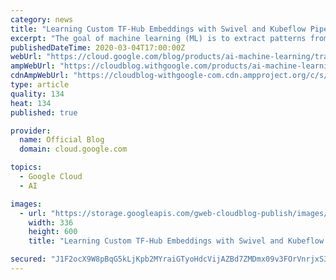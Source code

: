 ```yaml
---
category: news
title: "Learning Custom TF-Hub Embeddings with Swivel and Kubeflow Pipeline"
excerpt: "The goal of machine learning (ML) is to extract patterns from existing data to make predictions on new data. Embeddings are an important tool for creating useful representations for input features in ML, and are fundamental to search and retrieval, recommendation systems, and other use cases. In this"
publishedDateTime: 2020-03-04T17:00:00Z
webUrl: "https://cloud.google.com/blog/products/ai-machine-learning/train-custom-embeddings-based-on-co-occurrence-data-with-kfp-pipeline/"
ampWebUrl: "https://cloudblog.withgoogle.com/products/ai-machine-learning/train-custom-embeddings-based-on-co-occurrence-data-with-kfp-pipeline/amp/"
cdnAmpWebUrl: "https://cloudblog-withgoogle-com.cdn.ampproject.org/c/s/cloudblog.withgoogle.com/products/ai-machine-learning/train-custom-embeddings-based-on-co-occurrence-data-with-kfp-pipeline/amp/"
type: article
quality: 134
heat: 134
published: true

provider:
  name: Official Blog
  domain: cloud.google.com

topics:
  - Google Cloud
  - AI

images:
  - url: "https://storage.googleapis.com/gweb-cloudblog-publish/images/Item2Hub.max-600x600.jpg"
    width: 336
    height: 600
    title: "Learning Custom TF-Hub Embeddings with Swivel and Kubeflow Pipeline"

secured: "J1F2ocX9W8pBqG5kLjKpb2MYraiGTyoHdcVijAZBd7ZMDmx09v3FOrVnrjxS3qsKjbcR7V7Y4S9aNUTIkwryBaCQGk0Bhp52AM/umYw3uHOyBBV3d5a0Qv1WiszlR0U7G7KYx0AJBkpfAex+f/5KGzx0SzumuiRZQLeAJjhZli1SCACyLAXZSGou6x9w/RV1e1nEzuTmsO/diCItLj9e5AJFfrFxOPEuBgrK+/fDJPD9iyqaWVi87YNTTUyxe7jYTpwtj9LknEuidQju59Mbu0nU5B/CwEsJXQqFaVuoFI5QKBpU0zWgjXR2TR1lPNhgcr8Ts+f71TWUKs6tAcpG9g==;TfVZDCBa88m7FV23/TsKcw=="
---
```


